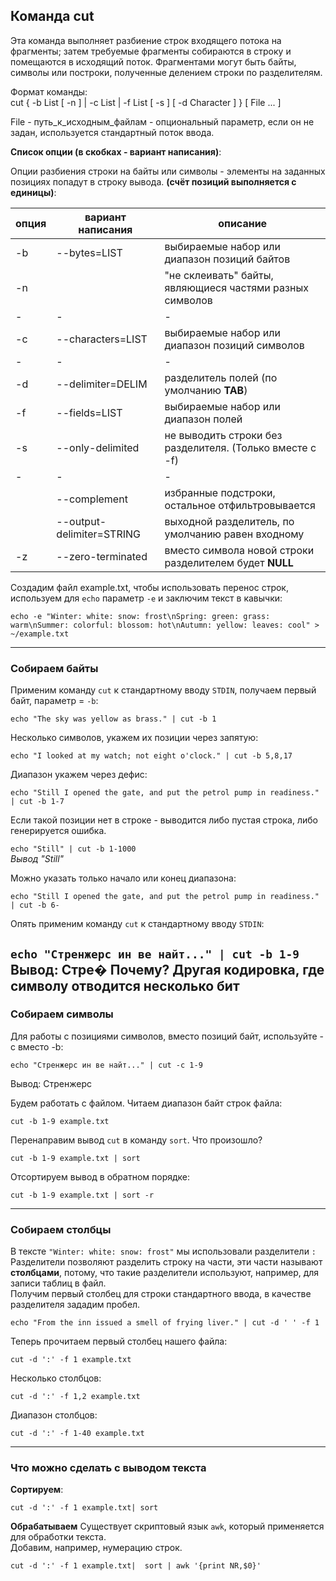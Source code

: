 ## Команда cut

Эта команда выполняет разбиение строк входящего потока на фрагменты; 
затем требуемые фрагменты собираются в строку и помещаются в исходящий поток.
Фрагментами могут быть байты, символы или построки, полученные делением строки по разделителям.

Формат команды:  
cut {  -b List [  -n ] |  -c List |  -f List [  -s ] [  -d Character ] } [ File ... ]  

File - путь_к_исходным_файлам  - опциональный параметр, если он не задан, используется стандартный поток ввода. 

**Список опции  (в скобках - вариант написания)**:  

Опции разбиения строки на байты или символы - элементы на заданных позициях попадут в строку вывода. 
**(счёт позиций выполняется с единицы)**:  

| опция | вариант написания         | описание                                                 |
|-------|---------------------------|----------------------------------------------------------|
| -b    | --bytes=LIST              | выбираемые набор или диапазон позиций байтов             |
| -n    |                           | "не склеивать" байты, являющиеся частями разных символов |  
| -     | -                         | -                                                        |
| -c    | --characters=LIST         | выбираемые набор или диапазон позиций символов           |  
| -     | -                         | -                                                        |
| -d    | --delimiter=DELIM         | разделитель полей (по умолчанию **TAB**)                 |
| -f    | --fields=LIST             | выбираемые набор или диапазон полей                      |                                
| -s    | --only-delimited          | не выводить строки без разделителя. (Только вместе с -f) | 
| -     | -                         | -                                                        |
|       | --complement              | избранные подстроки, остальное отфильтровывается         |  
|       | --output-delimiter=STRING | выходной разделитель, по умолчанию равен входному        |  
| -z    | --zero-terminated         | вместо символа новой строки разделителем будет **NULL**  |

 
Создадим файл example.txt, чтобы использовать перенос строк, используем для `echo` параметр `-e` и заключим текст в кавычки:

`echo -e "Winter: white: snow: frost\nSpring: green: grass: warm\nSummer: colorful: blossom: hot\nAutumn: yellow: leaves: cool" > ~/example.txt`

---
### Собираем байты

Применим команду `cut` к стандартному вводу `STDIN`, получаем первый байт, параметр = `-b`:

`echo "The sky was yellow as brass." | cut -b 1`

Несколько символов, укажем их позиции через запятую:

`echo "I looked at my watch; not eight o'clock." | cut -b 5,8,17`

Диапазон укажем через дефис:

`echo "Still I opened the gate, and put the petrol pump in readiness." | cut -b 1-7`

Если такой позиции нет в строке - выводится либо пустая строка, либо генерируется ошибка.

`echo "Still" | cut -b 1-1000`   
 _Вывод "Still"_

Можно указать только начало или конец диапазона:  

`echo "Still I opened the gate, and put the petrol pump in readiness." | cut -b 6-`  

Опять применим команду `cut` к стандартному вводу `STDIN`:  

`echo "Стренжерс ин ве найт..." | cut -b 1-9`
Вывод: Стре�
Почему? 
Другая кодировка, где символу отводится несколько бит
---
### Собираем символы

Для работы с позициями символов, вместо позиций байт, используйте -c вместо -b:

```shell
echo "Стренжерс ин ве найт..." | cut -c 1-9
```
Вывод: Стренжерс

Будем работать с файлом. Читаем диапазон байт строк файла:

```shell
cut -b 1-9 example.txt
```

Перенаправим вывод `cut` в команду `sort`. Что произошло? 

````shell
cut -b 1-9 example.txt | sort
````

Отсортируем вывод в обратном порядке:

```shell
cut -b 1-9 example.txt | sort -r
```
---
### Собираем столбцы

В тексте `"Winter: white: snow: frost"` мы использовали разделители `:`  
Разделители позволяют разделить строку на части, эти части называют **столбцами**, потому, что такие разделители используют, например, для записи таблиц в файл.  
Получим первый столбец для строки стандартного ввода, в качестве разделителя зададим пробел. 

```shell
echo "From the inn issued a smell of frying liver." | cut -d ' ' -f 1
```
Теперь прочитаем первый столбец нашего файла:  

```shell
cut -d ':' -f 1 example.txt
```

Несколько столбцов:  

```shell
cut -d ':' -f 1,2 example.txt
```

Диапазон столбцов:  

```shell
cut -d ':' -f 1-40 example.txt
```
---
### Что можно сделать с выводом текста 
**Сортируем**:  

```shell
cut -d ':' -f 1 example.txt| sort
```
**Обрабатываем**
Существует скриптовый язык `awk`, который применяется для обработки текста.  
Добавим, например, нумерацию строк.  

```shell
cut -d ':' -f 1 example.txt|  sort | awk '{print NR,$0}'
```
